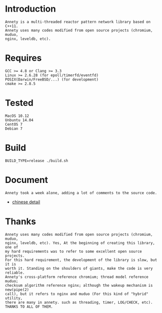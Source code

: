 # Introduction
	Annety is a multi-threaded reactor pattern network library based on C++11.
	Annety uses many codes modified from open source projects (chromium, muduo, 
	nginx, leveldb, etc).

# Requires
    GCC >= 4.8 or Clang >= 3.3
    Linux >= 2.6.28 (for epoll/timerfd/eventfd)
    POSIX(Darwin/FreeBSD/...) (for development)
    cmake >= 2.8.5

# Tested
	MacOS 10.12
	Unbuntu 14.04
	CentOS 7
	Debian 7

# Build
	BUILD_TYPE=release ./build.sh

# Document
	Annety took a week alone, adding a lot of comments to the source code.
* [chinese detail](document/README.md)

# Thanks
	Annety uses many codes modified from open source projects (chromium, muduo, 
	nginx, leveldb, etc). Yes, At the beginning of creating this library, one of 
	my hard requirements was to refer to some excellent open source projects. 
	For this hard requirement, the development of the library is slow, but it is 
	worth it. Standing on the shoulders of giants, make the code is very reliable.
	Annety's cross-platform reference chromium; thread model reference muduo; 
	checksum algorithm reference nginx; although the wakeup mechanism is new(pipe(2) 
	call), but it refers to nginx and muduo (For this kind of "hybrid" utility, 
	there are many in annety. such as threading, timer, LOG/CHECK, etc).
	THANKS TO ALL OF THEM.
